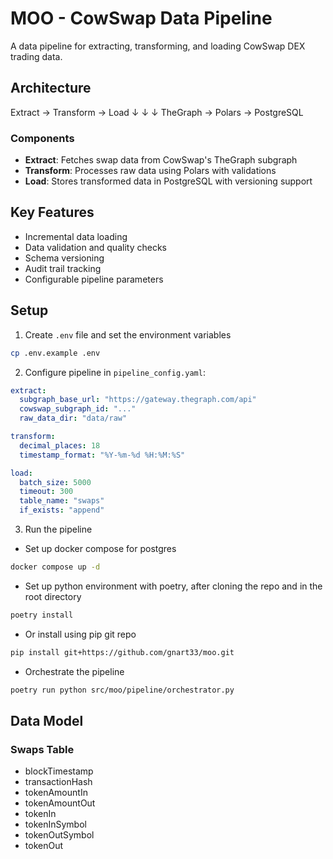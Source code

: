 # MOO - CowSwap Data Pipeline

A data pipeline for extracting, transforming, and loading CowSwap DEX trading data.

## Architecture
Extract → Transform → Load
↓ ↓ ↓
TheGraph → Polars → PostgreSQL


### Components

- **Extract**: Fetches swap data from CowSwap's TheGraph subgraph
- **Transform**: Processes raw data using Polars with validations
- **Load**: Stores transformed data in PostgreSQL with versioning support

## Key Features

- Incremental data loading
- Data validation and quality checks
- Schema versioning
- Audit trail tracking
- Configurable pipeline parameters

## Setup

1. Create `.env` file and set the environment variables
```bash
cp .env.example .env
```

2. Configure pipeline in `pipeline_config.yaml`:
```yaml
extract:
  subgraph_base_url: "https://gateway.thegraph.com/api"
  cowswap_subgraph_id: "..."
  raw_data_dir: "data/raw"

transform:
  decimal_places: 18
  timestamp_format: "%Y-%m-%d %H:%M:%S"

load:
  batch_size: 5000
  timeout: 300
  table_name: "swaps"
  if_exists: "append"
```

3. Run the pipeline
- Set up docker compose for postgres
```bash
docker compose up -d
```
- Set up python environment with poetry, after cloning the repo and in the root directory
```bash
poetry install
```
- Or install using pip git repo
```bash
pip install git+https://github.com/gnart33/moo.git
```

- Orchestrate the pipeline
```bash
poetry run python src/moo/pipeline/orchestrator.py
```
## Data Model

### Swaps Table
- blockTimestamp
- transactionHash
- tokenAmountIn
- tokenAmountOut
- tokenIn
- tokenInSymbol
- tokenOutSymbol
- tokenOut
